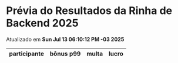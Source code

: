 # Prévia do Resultados da Rinha de Backend 2025
Atualizado em **Sun Jul 13 06:10:12 PM -03 2025**


| participante | bônus p99 | multa | lucro |
| -- | -- | -- | -- |
